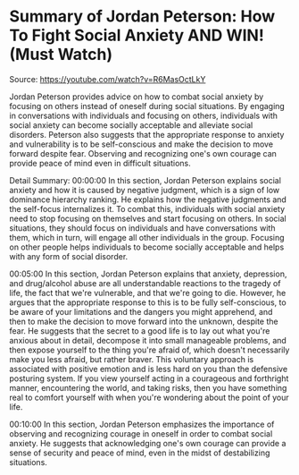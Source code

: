 # Summary of Jordan Peterson: How To Fight Social Anxiety AND WIN! (Must Watch)

Source: https://youtube.com/watch?v=R6MasOctLkY

Jordan Peterson provides advice on how to combat social anxiety by focusing on others instead of oneself during social situations. By engaging in conversations with individuals and focusing on others, individuals with social anxiety can become socially acceptable and alleviate social disorders. Peterson also suggests that the appropriate response to anxiety and vulnerability is to be self-conscious and make the decision to move forward despite fear. Observing and recognizing one's own courage can provide peace of mind even in difficult situations.

Detail Summary: 
00:00:00
In this section, Jordan Peterson explains social anxiety and how it is caused by negative judgment, which is a sign of low dominance hierarchy ranking. He explains how the negative judgments and the self-focus internalizes it. To combat this, individuals with social anxiety need to stop focusing on themselves and start focusing on others. In social situations, they should focus on individuals and have conversations with them, which in turn, will engage all other individuals in the group. Focusing on other people helps individuals to become socially acceptable and helps with any form of social disorder.

00:05:00
In this section, Jordan Peterson explains that anxiety, depression, and drug/alcohol abuse are all understandable reactions to the tragedy of life, the fact that we're vulnerable, and that we're going to die. However, he argues that the appropriate response to this is to be fully self-conscious, to be aware of your limitations and the dangers you might apprehend, and then to make the decision to move forward into the unknown, despite the fear. He suggests that the secret to a good life is to lay out what you're anxious about in detail, decompose it into small manageable problems, and then expose yourself to the thing you're afraid of, which doesn't necessarily make you less afraid, but rather braver. This voluntary approach is associated with positive emotion and is less hard on you than the defensive posturing system. If you view yourself acting in a courageous and forthright manner, encountering the world, and taking risks, then you have something real to comfort yourself with when you're wondering about the point of your life.

00:10:00
In this section, Jordan Peterson emphasizes the importance of observing and recognizing courage in oneself in order to combat social anxiety. He suggests that acknowledging one's own courage can provide a sense of security and peace of mind, even in the midst of destabilizing situations.

